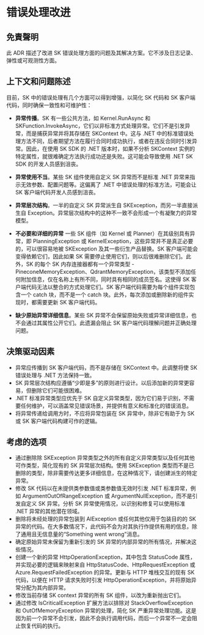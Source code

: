 
# 错误处理改进

## 免責聲明

此 ADR 描述了改进 SK 错误处理方面的问题及其解决方案。它不涉及日志记录、弹性或可观测性方面。

## 上下文和问题陈述

目前，SK 中的错误处理有几个方面可以得到增强，以简化 SK 代码和 SK 客户端代码，同时确保一致性和可维护性：

- **异常传播**。SK 有一些公共方法，如 Kernel.RunAsync 和 SKFunction.InvokeAsync，它们以非标准方式处理异常。它们不是引发异常，而是捕获异常并将其存储在 SKContext 中。这与 .NET 中的标准错误处理方法不同，后者期望方法在履行合同时成功执行，或者在违反合同时引发异常。因此，在使用 SK SDK 的 .NET 版本时，如果不分析 SKContext 实例的特定属性，就很难确定方法执行成功还是失败。这可能会导致使用 .NET SK SDK 的开发人员感到沮丧。

- **异常使用不当**。某些 SK 组件使用自定义 SK 异常而不是标准 .NET 异常来指示无效参数、配置问题等。这偏离了 .NET 中错误处理的标准方法，可能会让 SK 客户端代码开发人员感到沮丧。

- **异常层次结构**。一半的自定义 SK 异常派生自 SKException，而另一半直接派生自 Exception。异常层次结构中的这种不一致不会形成一个有凝聚力的异常模型。

- **不必要和详细的异常** 一些 SK 组件（如 Kernel 或 Planner）在其级别具有异常，即 PlanningException 或 KernelException，这些异常并不是真正必要的，可以很容易地被 SKException 及其一些衍生产品替换。SK 客户端可能会变得依赖它们，因此如果 SK 需要停止使用它们，则以后很难删除它们。此外，SK 的每个 SK 内存连接器都有一个异常类型 - PineconeMemoryException、QdrantMemoryException，该类型不添加任何附加信息，仅在名称上有所不同，同时具有相同的成员签名。这使得 SK 客户端代码无法以整合的方式处理它们。SK 客户端代码需要为每个组件实现包含一个 catch 块，而不是一个 catch 块。此外，每次添加或删除新的组件实现时，都需要更新 SK 客户端代码。

- **缺少原始异常详细信息**。某些 SK 异常不会保留原始失败或异常详细信息，也不会通过其属性公开它们。此遗漏会阻止 SK 客户端代码理解问题并正确处理问题。

## 决策驱动因素

- 异常应传播到 SK 客户端代码，而不是存储在 SKContext 中。此调整将使 SK 错误处理与 .NET 方法保持一致。
- SK 异常层次结构应遵循“少即是多”的原则进行设计。以后添加新的异常更容易，但删除它们可能很困难。
- .NET 标准异常类型应优先于 SK 自定义异常类型，因为它们易于识别，不需要任何维护，可以涵盖常见错误场景，并提供有意义和标准化的错误消息。
- 将异常传递给调用方时，不应将异常包装在 SK 异常中，除非它有助于为 SK 或 SK 客户端代码构建可作的逻辑。

## 考虑的选项

- 通过删除除 SKException 异常类型之外的所有自定义异常类型以及任何其他可作类型，简化现有的 SK 异常层次结构。使用 SKException 类型而不是已删除的类型，除非需要传达更多详细信息，在这种情况下，请创建派生的特定异常。
- 修改 SK 代码以在未提供类参数值或类参数值无效时引发 .NET 标准异常，例如 ArgumentOutOfRangeException 或 ArgumentNullException，而不是引发自定义 SK 异常。分析 SK 异常使用情况，以识别和修复可以使用标准 .NET 异常的其他潜在领域。
- 删除将未经处理的异常包装到 AIException 或任何其他仅用于包装目的的 SK 异常的代码。在大多数情况下，此代码不会为对其执行作提供有用的信息，除了通用且无信息量的“Something went wrong”消息。
- 确定原始异常未保留为重新引发的 SK 异常的内部异常的所有情况，并解决这些情况。
- 创建一个新的异常 HttpOperationException，其中包含 StatusCode 属性，并实现必要的逻辑来映射来自 HttpStatusCode、HttpRequestException 或 Azure.RequestFailedException 的异常。更新与 HTTP 堆栈交互的现有 SK 代码，以便在 HTTP 请求失败时引发 HttpOperationException，并将原始异常分配为其内部异常。
- 修改当前存储 SK context 异常的所有 SK 组件，以改为重新抛出它们。
- 通过修改 IsCriticalException 扩展方法以排除对 StackOverflowException 和 OutOfMemoryException 异常的处理，简化 SK 严重异常处理功能。这是因为前一个异常不会引发，因此不会执行调用代码，而后一个异常不一定会阻止恢复代码的执行。
